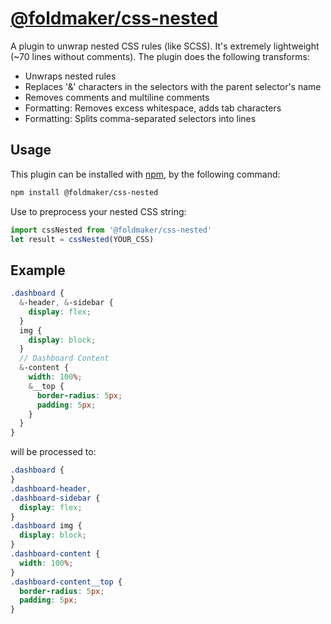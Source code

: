 # [@foldmaker/css-nested](https://www.npmjs.com/package/@foldmaker/css-nested)

A plugin to unwrap nested CSS rules (like SCSS). It's extremely lightweight (~70 lines without comments).
The plugin does the following transforms:
- Unwraps nested rules
- Replaces '&' characters in the selectors with the parent selector's name
- Removes comments and multiline comments
- Formatting: Removes excess whitespace, adds tab characters
- Formatting: Splits comma-separated selectors into lines



## Usage

This plugin can be installed with [npm](https://docs.npmjs.com/getting-started/what-is-npm), by the following command:

```sh
npm install @foldmaker/css-nested
```
Use to preprocess your nested CSS string:
```js
import cssNested from '@foldmaker/css-nested'
let result = cssNested(YOUR_CSS)
```


## Example
```scss
.dashboard {
  &-header, &-sidebar {
    display: flex;
  }
  img {
    display: block;
  }
  // Dashboard Content
  &-content {
    width: 100%;
    &__top {
      border-radius: 5px;
      padding: 5px;
    }
  }
}
```
will be processed to:
```css
.dashboard {
}
.dashboard-header,
.dashboard-sidebar {
  display: flex;
}
.dashboard img {
  display: block;
}
.dashboard-content {
  width: 100%;
}
.dashboard-content__top {
  border-radius: 5px;
  padding: 5px;
}
```
